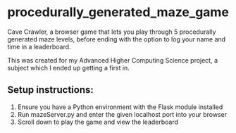# procedurally_generated_maze_game

Cave Crawler, a browser game that lets you play through 5 procedurally generated maze levels, before ending with the option to log
your name and time in a leaderboard.

This was created for my Advanced Higher Computing Science project, a subject which I ended up getting a first in.

## Setup instructions:

1. Ensure you have a Python environment with the Flask module installed
2. Run mazeServer.py and enter the given localhost port into your browser
3. Scroll down to play the game and view the leaderboard
